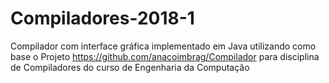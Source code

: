 # Compiladores-2018-1
Compilador com interface gráfica implementado em Java utilizando como base o Projeto https://github.com/anacoimbrag/Compilador para disciplina de Compiladores do curso de Engenharia da Computação
